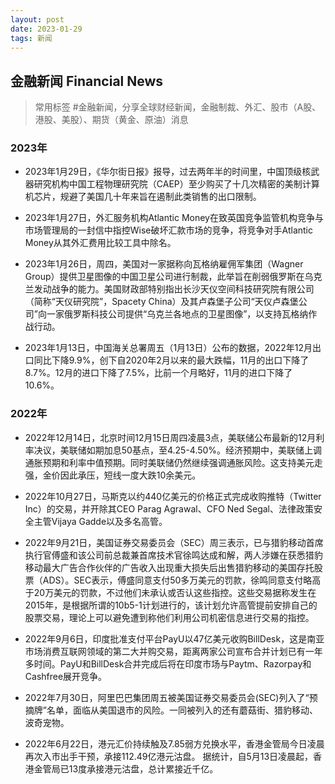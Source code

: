 ```yaml
---
layout: post
date: 2023-01-29
tags: 新闻
---
```


## 金融新闻 Financial News
> 常用标签 #金融新闻，分享全球财经新闻，金融制裁、外汇、股市（A股、港股、美股）、期货（黄金、原油）消息

### 2023年


- 2023年1月29日，《华尔街日报》报导，过去两年半的时间里，中国顶级核武器研究机构中国工程物理研究院（CAEP）至少购买了十几次精密的美制计算机芯片，规避了美国几十年来旨在遏制此类销售的出口限制。

- 2023年1月27日，外汇服务机构Atlantic Money在致英国竞争监管机构竞争与市场管理局的一封信中指控Wise破坏汇款市场的竞争，将竞争对手Atlantic Money从其外汇费用比较工具中除名。

- 2023年1月26日，周四，美国对一家据称向瓦格纳雇佣军集团（Wagner Group）提供卫星图像的中国卫星公司进行制裁，此举旨在削弱俄罗斯在乌克兰发动战争的能力。美国财政部特别指出长沙天仪空间科技研究院有限公司（简称“天仪研究院”，Spacety China）及其卢森堡子公司“天仪卢森堡公司”向一家俄罗斯科技公司提供“乌克兰各地点的卫星图像”，以支持瓦格纳作战行动。

- 2023年1月13日，中国海关总署周五（1月13日）公布的数据，2022年12月出口同比下降9.9%，创下自2020年2月以来的最大跌幅，11月的出口下降了8.7%。12月的进口下降了7.5%，比前一个月略好，11月的进口下降了10.6%。

### 2022年
- 2022年12月14日，北京时间12月15日周四凌晨3点，美联储公布最新的12月利率决议，美联储如期加息50基点，至4.25-4.50%。经济预期中，美联储上调通胀预期和利率中值预期。同时美联储仍然继续强调通胀风险。这支持美元走强，金价因此承压，短线一度大跌10余美元。


- 2022年10月27日，马斯克以约440亿美元的价格正式完成收购推特（Twitter Inc）的交易，并开除其CEO Parag Agrawal、CFO Ned Segal、法律政策安全主管Vijaya Gadde以及多名高管。

- 2022年9月21日，美国证券交易委员会（SEC）周三表示，已与猎豹移动首席执行官傅盛和该公司前总裁兼首席技术官徐鸣达成和解，两人涉嫌在获悉猎豹移动最大广告合作伙伴的广告收入出现重大损失后出售猎豹移动的美国存托股票（ADS）。SEC表示，傅盛同意支付50多万美元的罚款，徐鸣同意支付略高于20万美元的罚款，不过他们未承认或否认这些指控。这些交易据称发生在2015年，是根据所谓的10b5-1计划进行的，该计划允许高管提前安排自己的股票交易，理论上可以避免遭到称他们利用公司机密信息进行交易的指控。


- 2022年9月6日，印度批准支付平台PayU以47亿美元收购BillDesk，这是南亚市场消费互联网领域的第二大并购交易，距离两家公司宣布合并计划已有一年多时间。PayU和BillDesk合并完成后将在印度市场与Paytm、Razorpay和Cashfree展开竞争。

- 2022年7月30日，阿里巴巴集团周五被美国证券交易委员会(SEC)列入了“预摘牌”名单，面临从美国退市的风险。一同被列入的还有蘑菇街、猎豹移动、波奇宠物。 

- 2022年6月22日，港元汇价持续触及7.85弱方兑换水平，香港金管局今日凌晨再次入市出手干预，承接112.49亿港元沽盘。
据统计，自5月13日凌晨起，香港金管局已13度承接港元沽盘，总计累接近千亿。
